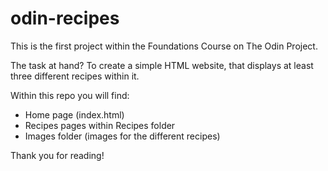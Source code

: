 # odin-recipes

This is the first project within the Foundations Course on The Odin Project.

The task at hand? To create a simple HTML website, that displays at least three different recipes within it.

Within this repo you will find:
- Home page (index.html)
- Recipes pages within Recipes folder
- Images folder (images for the different recipes)

Thank you for reading!